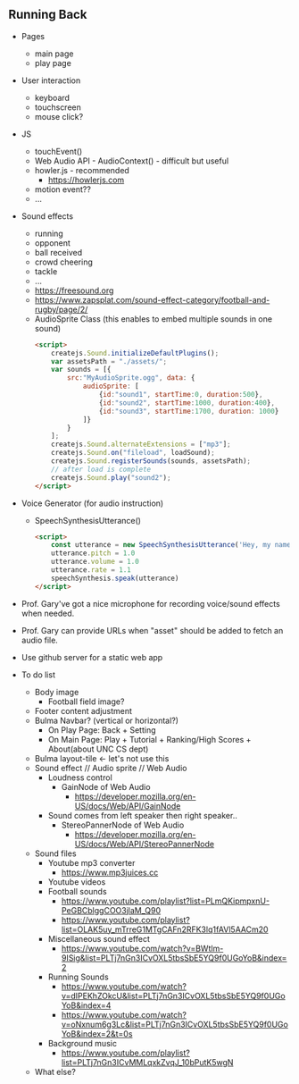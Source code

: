 ## Running Back

* Pages
    * main page
    * play page

* User interaction
    * keyboard
    * touchscreen
    * mouse click?

* JS
    * touchEvent()
    * Web Audio API - AudioContext() - difficult but useful
    * howler.js - recommended
        * https://howlerjs.com
    * motion event??
    * ...

* Sound effects
    * running
    * opponent
    * ball received
    * crowd cheering
    * tackle
    * ...
    * https://freesound.org
    * https://www.zapsplat.com/sound-effect-category/football-and-rugby/page/2/
    * AudioSprite Class (this enables to embed multiple sounds in one sound)
        ```HTML
        <script>
            createjs.Sound.initializeDefaultPlugins();
            var assetsPath = "./assets/";
            var sounds = [{
                src:"MyAudioSprite.ogg", data: {
                    audioSprite: [
                        {id:"sound1", startTime:0, duration:500},
                        {id:"sound2", startTime:1000, duration:400},
                        {id:"sound3", startTime:1700, duration: 1000}
                    ]}
                }
            ];
            createjs.Sound.alternateExtensions = ["mp3"];
            createjs.Sound.on("fileload", loadSound);
            createjs.Sound.registerSounds(sounds, assetsPath);
            // after load is complete
            createjs.Sound.play("sound2");
        </script>
        ```

* Voice Generator (for audio instruction)
    * SpeechSynthesisUtterance()
        ```HTML
        <script>
            const utterance = new SpeechSynthesisUtterance('Hey, my name is Kelly')
            utterance.pitch = 1.0
            utterance.volume = 1.0
            utterance.rate = 1.1
            speechSynthesis.speak(utterance)
        </script>
        ```
* Prof. Gary've got a nice microphone for recording voice/sound effects when needed.
* Prof. Gary can provide URLs when "asset" should be added to fetch an audio file.
* Use github server for a static web app


* To do list
    * Body image
        * Football field image?
    * Footer content adjustment
    * Bulma Navbar? (vertical or horizontal?)
        * On Play Page: Back + Setting
        * On Main Page: Play + Tutorial + Ranking/High Scores + About(about UNC CS dept)
    * Bulma layout-tile <- let's not use this
    * Sound effect // Audio sprite // Web Audio
        * Loudness control
            * GainNode of Web Audio
                * https://developer.mozilla.org/en-US/docs/Web/API/GainNode
        * Sound comes from left speaker then right speaker..
            * StereoPannerNode of Web Audio
                * https://developer.mozilla.org/en-US/docs/Web/API/StereoPannerNode
    * Sound files
        * Youtube mp3 converter
            * https://www.mp3juices.cc
        * Youtube videos
        * Football sounds
            * https://www.youtube.com/playlist?list=PLmQKipmpxnU-PeGBCblggCOO3jlaM_Q90
            * https://www.youtube.com/playlist?list=OLAK5uy_mTrreG1MTgCAFn2RFK3lq1fAVl5AACm20
        * Miscellaneous sound effect
            * https://www.youtube.com/watch?v=BWtlm-9ISig&list=PLTj7nGn3ICvOXL5tbsSbE5YQ9f0UGoYoB&index=2
        * Running Sounds
            * https://www.youtube.com/watch?v=dIPEKhZOkcU&list=PLTj7nGn3ICvOXL5tbsSbE5YQ9f0UGoYoB&index=4
            * https://www.youtube.com/watch?v=oNxnum6g3Lc&list=PLTj7nGn3ICvOXL5tbsSbE5YQ9f0UGoYoB&index=2&t=0s
        * Background music
            * https://www.youtube.com/playlist?list=PLTj7nGn3ICvMMLqxkZvqJ_10bPutK5wgN
    * What else?
